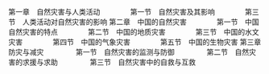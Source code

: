 第一章　自然灾害与人类活动
　　　　第一节　自然灾害及其影响
　　　　第三节　人类活动对自然灾害的影响
第二章　中国的自然灾害
　　　　第一节　中国自然灾害的特点
　　　　第二节　中国的地质灾害
　　　　第三节　中国的水文灾害
　　　　第四节　中国的气象灾害
　　　　第五节　中国的生物灾害
第三章　防灾与减灾
　　　　 第一节　自然灾害的监测与防御
　　　　 第二节　自然灾害的求援与求助
　　　　 第三节　自然灾害中的自救与互救